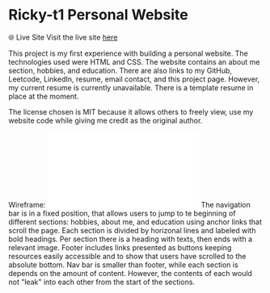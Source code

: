 # Ricky-t1 Personal Website
🌐 Live Site
Visit the live site [here](https://ricky-t1.github.io/)

This project is my first experience with building a personal website. The technologies used were HTML and CSS. The website contains an about me section, hobbies, and education. There are also links to my GitHub, Leetcode, LinkedIn, resume, email contact, and this project page. However, my current resume is currently unavailable. There is a template resume in place at the moment.

The license chosen is MIT because it allows others to freely view, use my website code while giving me credit as the original author.

Wireframe:
![wireframe](website-wireframe.pdf)
The navigation bar is in a fixed position, that allows users to jump to te beginning of different sections: hobbies, about me, and education using anchor links that scroll the page. Each section is divided by horizonal lines and labeled with bold headings. Per section there is a heading with texts, then ends with a relevant image. Footer includes links presented as buttons keeping resources easily accessible and to show that users have scrolled to the absolute bottom. Nav bar is smaller than footer, while each section is depends on the amount of content. However, the contents of each would not "leak" into each other from the start of the sections.
